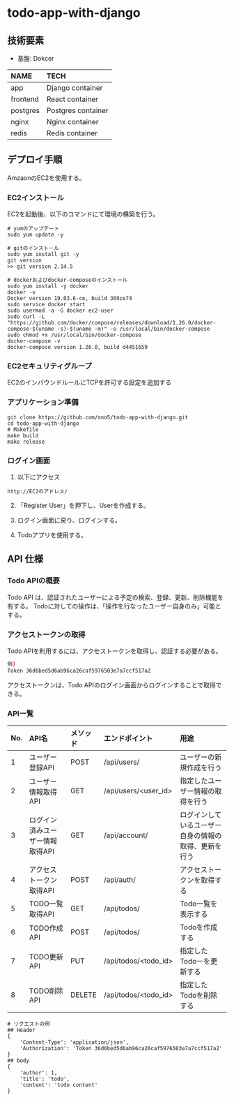 # todo-app-with-django

## 技術要素
* 基盤: Dokcer

|NAME|TECH|
|:----|:----|
|app|Django container|
|frontend|React container|
|postgres|Postgres container|
|nginx|Nginx container|
|redis|Redis container|

## デプロイ手順
AmzaonのEC2を使用する。

### EC2インストール
EC2を起動後、以下のコマンドにて環境の構築を行う。

```
# yumのアップデート
sudo yum update -y

# gitのインストール
sudo yum install git -y
git version
>> git version 2.14.5

# dockerおよびdocker-composeのインストール
sudo yum install -y docker
docker -v
Docker version 19.03.6-ce, build 369ce74
sudo service docker start
sudo usermod -a -G docker ec2-user
sudo curl -L "https://github.com/docker/compose/releases/download/1.26.0/docker-compose-$(uname -s)-$(uname -m)" -o /usr/local/bin/docker-compose
sudo chmod +x /usr/local/bin/docker-compose
docker-compose -v
docker-compose version 1.26.0, build d4451659
```

### EC2セキュリティグループ
EC2のインバウンドルールにTCPを許可する設定を追加する

### アプリケーション準備

```
git clone https://github.com/ono5/todo-app-with-django.git
cd todo-app-with-django
# Makefile
make build
make release
```

### ログイン画面
1. 以下にアクセス

```
http://EC2のアドレス/
```

2. 「Register User」を押下し、Userを作成する。

3. ログイン画面に戻り、ログインする。

4. Todoアプリを使用する。


## API 仕様

### Todo APIの概要
Todo API は、認証されたユーザーによる予定の検索、登録、更新、削除機能を有する。
Todoに対しての操作は、「操作を行なったユーザー自身のみ」可能とする。

### アクセストークンの取得
Todo APIを利用するには、アクセストークンを取得し、認証する必要がある。
```bash
例)
Token 36d6bed5d6ab96ca26caf5976503e7a7ccf517a2
```

アクセストークンは、Todo APIのログイン画面からログインすることで取得できる。

### API一覧
|No.|API名|メソッド|エンドポイント|用途|
|:----|:----|:----|:----|:----|
|1|ユーザー登録API|POST|/api/users/|ユーザーの新規作成を行う|
|2|ユーザー情報取得API|GET|/api/users/<user_id>|指定したユーザー情報の取得を行う|
|3|ログイン済みユーザー情報取得API|GET|/api/account/|ログインしているユーザー自身の情報の取得、更新を行う|
|4|アクセストークン取得API|POST|/api/auth/|アクセストークンを取得する|
|5|TODO一覧取得API|GET|/api/todos/|Todo一覧を表示する|
|6|TODO作成API|POST|/api/todos/|Todoを作成する|
|7|TODO更新API|PUT|/api/todos/<todo_id>|指定したTodo一を更新する|
|8|TODO削除API|DELETE|/api/todos/<todo_id>|指定したTodoを削除する|


```
# リクエストの例
## Header
{
    'Content-Type': 'application/json',
    'Authorization': 'Token 36d6bed5d6ab96ca26caf5976503e7a7ccf517a2'
}
## body
{
    'author': 1,
    'title': 'todo',
    'content': 'todo content'
}
```
